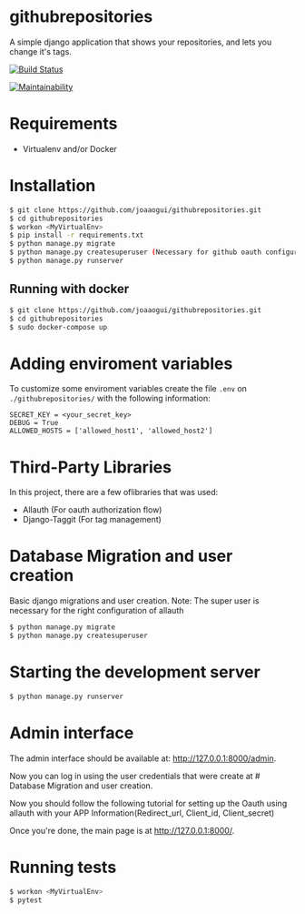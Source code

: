 # githubrepositories
A simple django application that shows your repositories, and lets you change it's tags.  

[![Build Status](https://travis-ci.org/joaaogui/githubrepositories.svg?branch=master)](https://travis-ci.org/joaaogui/githubrepositories)

[![Maintainability](https://api.codeclimate.com/v1/badges/5cddc21c068762f838fc/maintainability)](https://codeclimate.com/github/joaaogui/githubrepositories/maintainability)

# Requirements

* Virtualenv and/or Docker

# Installation

```bash
$ git clone https://github.com/joaaogui/githubrepositories.git
$ cd githubrepositories
$ workon <MyVirtualEnv>
$ pip install -r requirements.txt
$ python manage.py migrate
$ python manage.py createsuperuser (Necessary for github oauth configuration)
$ python manage.py runserver
```

## Running with docker

```bash
$ git clone https://github.com/joaaogui/githubrepositories.git
$ cd githubrepositories
$ sudo docker-compose up 
```


# Adding enviroment variables

To customize some enviroment variables create the file  `.env` on `./githubrepositories/` with the following information:

```
SECRET_KEY = <your_secret_key>
DEBUG = True
ALLOWED_HOSTS = ['allowed_host1', 'allowed_host2']
```

# Third-Party Libraries

In this project, there are a few oflibraries that was used: 

* Allauth (For oauth authorization flow)
* Django-Taggit (For tag management)


# Database Migration and user creation

Basic django migrations and user creation. Note: The super user is necessary for the right configuration of allauth

```bash
$ python manage.py migrate
$ python manage.py createsuperuser
```


# Starting the development server

```bash
$ python manage.py runserver
```


# Admin interface


The admin interface should be available at: http://127.0.0.1:8000/admin. 

Now you can log in using the user credentials that were create at # Database Migration and user creation.

Now you should follow the following tutorial for setting up the Oauth using allauth with your APP Information(Redirect_url, Client_id, Client_secret)


Once you're done, the main page is at http://127.0.0.1:8000/.

# Running tests

```bash
$ workon <MyVirtualEnv>
$ pytest
```
